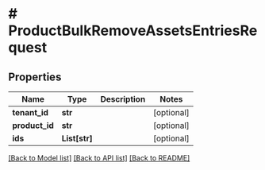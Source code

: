 # # ProductBulkRemoveAssetsEntriesRequest


## Properties 


Name | Type | Description | Notes
------------ | ------------- | ------------- | -------------
**tenant_id**| **str** |   | [optional]
**product_id**| **str** |   | [optional]
**ids**| **List[str]** |   | [optional]


[[Back to Model list]](../../README.md#models) [[Back to API list]](../../README.md#endpoints) [[Back to README]](../../README.md)

